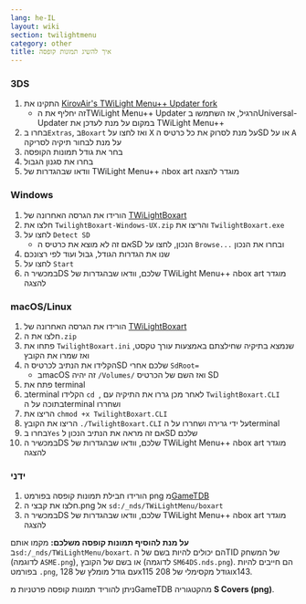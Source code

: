```yaml
---
lang: he-IL
layout: wiki
section: twilightmenu
category: other
title: איך להשיג תמונות קופסה
---
```


### 3DS
1. התקינו את [KirovAir's TWiLight Menu++ Updater fork](https://github.com/KirovAir/TWiLightMenu-Updater/releases)
   - זה יחליף את הTWiLight Menu++ Updater הרגיל, אז השתמשו בUniversal-Updater במקום על מנת לעדכן את TWiLight Menu++
1. בחרו ב`Extras`, ב`Boxart` ואז לחצו על <kbd class="face">X</kbd> על מנת לסרוק את כל כרטיס הSD או על <kbd class="face">A</kbd> על מנת לבחור תיקיה לסריקה
1. בחר את גודל תמונות הקופסה
1. בחרו את סגנון הגבול
1. וודאו שבהגדרות של TWiLight Menu++ הbox art מוגדר להצגה

### Windows
1. הורידו את הגרסה האחרונה של [TWiLightBoxart](https://github.com/KirovAir/TwilightBoxart/releases)
1. חלצו את `TwilightBoxart-Windows-UX.zip` והריצו את `TwilightBoxart.exe`
1. לחצו על `Detect SD`
   - אם זה לא מוצא את כרטיס הSD הנכון, לחצו על `Browse...` ובחרו את הנכון
1. שנו את הגדרות הגודל, גבול ועוד לפי רצונכם
1. לחצו על `Start`
1. במכשיר הDS שלכם, וודאו שבהגדרות של TWiLight Menu++ הbox art מוגדר להצגה

### macOS/Linux
1. הורידו את הגרסה האחרונה של [TWiLightBoxart](https://github.com/KirovAir/TwilightBoxart/releases)
1. חלצו את ה`.zip`
1. פתחו את `TwilightBoxart.ini` שנמצא בתיקיה שחילצתם באמצעות עורך טקסט, ואז שמרו את הקובץ
1. הקלידו את הנתיב לכרטיס הSD שלכם אחרי `SdRoot=`
   - בmacOS זה יהיה `/Volumes/` ואז השם של הכרטיס SD
1. פתח את terminal
1. בterminal הקלידו `cd `, לאחר מכן גררו את התיקיה עם `TwilightBoxart.CLI` בתוכה על הterminal ושחררו
1. הריצו את `chmod +x TwilightBoxart.CLI`
1. הריצו את הקובץ `./TwilightBoxart.CLI` על ידי גרירה ושחררו על הterminal
1. בחרו ב`Yes` אם זה מראה את הנתיב הנכון לSD שלכם
1. במכשיר הDS שלכם, וודאו שבהגדרות של TWiLight Menu++ הbox art מוגדר להצגה

### ידני
1. הורידו חבילת תמונות קופסה בפורמט png מ[GameTDB](https://www.gametdb.com/DS/Downloads#cover_packs)
1. חלצו את קבצי ה.png אל `sd:/_nds/TWiLightMenu/boxart`
1. במכשיר הDS שלכם, וודאו שבהגדרות של TWiLight Menu++ הbox art מוגדר להצגה

**על מנת להוסיף תמונות קופסה משלכם:** מקמו אותם ב`sd:/_nds/TWiLightMenu/boxart`. הם יכולים להיות בשם של הTID של המשחק (לדוגמה `ASME.png`), או בשם של הקובץ (לדוגמה `SM64DS.nds.png`). הם חייבים להיות בפורמט `.png`, עם גודל מומלץ של 128x115 וגודל מקסימלי של 208x143.

ניתן להוריד תמונות קופסה פרטניות מGameTDB מהקטגוריה **S Covers (png)**.
